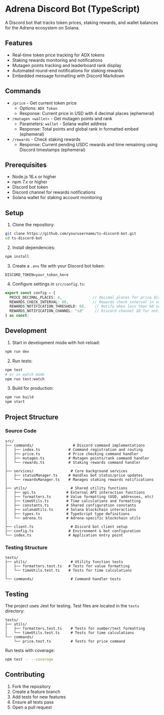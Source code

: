 # Adrena Discord Bot (TypeScript)

A Discord bot that tracks token prices, staking rewards, and wallet balances for the Adrena ecosystem on Solana.

## Features

- Real-time token price tracking for ADX tokens
- Staking rewards monitoring and notifications
- Mutagen points tracking and leaderboard rank display
- Automated round-end notifications for staking rewards
- Embedded message formatting with Discord Markdown

## Commands

- `/price` - Get current token price
  - Options: `ADX Token`
  - Response: Current price in USD with 4 decimal places (ephemeral)
- `/mutagen <wallet>` - Get mutagen points and rank
  - Parameters: `wallet` - Solana wallet address
  - Response: Total points and global rank in formatted embed (ephemeral)
- `/rewards` - Check staking rewards
  - Response: Current pending USDC rewards and time remaining using Discord timestamps (ephemeral)

## Prerequisites

- Node.js 16.x or higher
- npm 7.x or higher
- Discord bot token
- Discord channel for rewards notifications
- Solana wallet for staking account monitoring

## Setup

1. Clone the repository:
```bash
git clone https://github.com/yourusername/ts-discord-bot.git
cd ts-discord-bot
```

2. Install dependencies:
```bash
npm install
```

3. Create a `.env` file with your Discord bot token:
```env
DISCORD_TOKEN=your_token_here
```

4. Configure settings in `src/config.ts`:
```typescript
export const config = {
  PRICE_DECIMAL_PLACES: 4,              // Decimal places for price display
  REWARDS_CHECK_INTERVAL: 60,           // Rewards check interval in seconds
  REWARDS_NOTIFICATION_THRESHOLD: 60,    // Notify when less than 60 seconds remaining
  REWARDS_NOTIFICATION_CHANNEL: "id"     // Discord channel ID for notifications
} as const;
```

## Development

1. Start in development mode with hot-reload:
```bash
npm run dev
```

2. Run tests:
```bash
npm test
# or in watch mode
npm run test:watch
```

3. Build for production:
```bash
npm run build
npm start
```

## Project Structure

### Source Code
```
src/
├── commands/                  # Discord command implementations
│   ├── index.ts             # Command registration and routing
│   ├── price.ts             # Price checking command handler
│   ├── mutagen.ts           # Mutagen points/rank command handler
│   └── rewards.ts           # Staking rewards command handler
│
├── services/                 # Core background services
│   ├── statusManager.ts     # Handles bot status/price updates
│   └── rewardsManager.ts    # Manages staking rewards notifications
│
├── utils/                    # Shared utility functions
│   ├── api.ts              # External API interaction functions
│   ├── formatters.ts       # Value formatting (USD, addresses, etc)
│   ├── timeUtils.ts        # Time calculations and formatting
│   ├── constants.ts        # Shared configuration constants
│   ├── solanaUtils.ts      # Solana blockchain interactions
│   ├── types.ts            # TypeScript type definitions
│   └── adrena.ts           # Adrena-specific blockchain utils
│
├── client.ts                 # Discord bot client setup
├── config.ts                # Environment & bot configuration
└── index.ts                 # Application entry point
```

### Testing Structure
```
tests/
├── utils/                    # Utility function tests
│   ├── formatters.test.ts   # Tests for value formatting
│   └── timeUtils.test.ts    # Tests for time calculations
│
└── commands/                 # Command handler tests
```

## Testing

The project uses Jest for testing. Test files are located in the `tests` directory:

```
tests/
├── utils/
│   ├── formatters.test.ts    # Tests for number/text formatting
│   └── timeUtils.test.ts     # Tests for time calculations
└── commands/
    └── price.test.ts         # Tests for price command
```

Run tests with coverage:
```bash
npm test -- --coverage
```

## Contributing

1. Fork the repository
2. Create a feature branch
3. Add tests for new features
4. Ensure all tests pass
5. Open a pull request